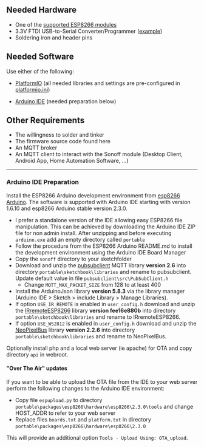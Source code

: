 ## Needed Hardware

* One of the [supported ESP8266 modules](https://github.com/arendst/Sonoff-Tasmota/blob/master/README.md)
* 3.3V FTDI USB-to-Serial Converter/Programmer ([example](https://www.sparkfun.com/products/9873))
* Soldering iron and header pins

## Needed Software

Use either of the following:

* [PlatformIO](http://platformio.org) (all needed libraries and settings are pre-configured in [platformio.ini](https://github.com/arendst/Sonoff-Tasmota/blob/master/platformio.ini))

* [Arduino IDE](https://www.arduino.cc/en/Main/Software) (needed preparation below)

## Other Requirements

* The willingness to solder and tinker
* The firmware source code found here
* An MQTT broker
* An MQTT client to interact with the Sonoff module (Desktop Client, Android App, Home Automation Software, ...)

----

### Arduino IDE Preparation

Install the ESP8266 Arduino development environment from [esp8266 Arduino](https://github.com/esp8266/Arduino). The software is supported with Arduino IDE starting with version 1.6.10 and esp8266 Arduino stable version 2.3.0.

- I prefer a standalone version of the IDE allowing easy ESP8266 file manipulation. This can be achieved by downloading the Arduino IDE ZIP file for non admin install. After unzipping and before executing ```arduino.exe``` add an empty directory called ```portable```
- Follow the procedure from the ESP8266 Arduino README.md to install the development environment using the Arduino IDE Board Manager
- Copy the ```sonoff``` directory to your sketchfolder
- Download and unzip the [pubsubclient](https://github.com/knolleary/pubsubclient) MQTT library **version 2.6** into directory ```portable\sketchbook\libraries``` and rename to pubsubclient. Update default value in file ```pubsubclient\src\PubSubClient.h```  
  - Change ```MQTT_MAX_PACKET_SIZE``` from 128 to at least 400  
- Install the ArduinoJson library **version 5.8.3** via the library manager (Arduino IDE > Sketch > include Library > Manage Libraries).
- If option ``USE_IR_REMOTE`` is enabled in ``user_config.h`` download and unzip the [IRremoteESP8266](https://github.com/sebastienwarin/IRremoteESP8266) library **version fee16e880b** into directory ```portable\sketchbook\libraries``` and rename to IRremoteESP8266.
- If option ``USE_WS2812`` is enabled in ``user_config.h`` download and unzip the [NeoPixelBus](https://github.com/Makuna/NeoPixelBus) library **version 2.2.6** into directory ```portable\sketchbook\libraries``` and rename to NeoPixelBus.

Optionally install php and a local web server (ie apache) for OTA and copy directory ```api``` in webroot.

#### "Over The Air" updates
If you want to be able to upload the OTA file from the IDE to your web server perform the following changes to the Arduino IDE environment:

- Copy file ```espupload.py``` to directory ```portable\packages\esp8266\hardware\esp8266\2.3.0\tools``` and change HOST_ADDR to refer to your web server
- Replace files ```boards.txt``` and ```platform.txt``` in directory ```portable\packages\esp8266\hardware\esp8266\2.3.0```

This will provide an additional option ```Tools - Upload Using: OTA_upload```.
